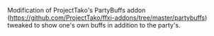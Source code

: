 Modification of ProjectTako's PartyBuffs addon (https://github.com/ProjectTako/ffxi-addons/tree/master/partybuffs) tweaked to show one's own buffs in addition to the party's.